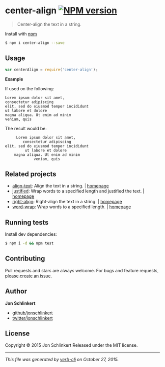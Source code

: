 # center-align [![NPM version](https://badge.fury.io/js/center-align.svg)](http://badge.fury.io/js/center-align)

> Center-align the text in a string.

Install with [npm](https://www.npmjs.com/)

```sh
$ npm i center-align --save
```


































































<extoc></extoc>

## Usage

```js
var centerAlign = require('center-align');
```

**Example**

If used on the following:

```
Lorem ipsum dolor sit amet,
consectetur adipiscing
elit, sed do eiusmod tempor incididunt
ut labore et dolore
magna aliqua. Ut enim ad minim
veniam, quis
```

The result would be:

```
     Lorem ipsum dolor sit amet,
        consectetur adipiscing
elit, sed do eiusmod tempor incididunt
         ut labore et dolore
    magna aliqua. Ut enim ad minim
             veniam, quis
```

## Related projects

* [align-text](https://www.npmjs.com/package/align-text): Align the text in a string. | [homepage](https://github.com/jonschlinkert/align-text)
* [justified](https://www.npmjs.com/package/justified): Wrap words to a specified length and justified the text. | [homepage](https://github.com/jonschlinkert/justified)
* [right-align](https://www.npmjs.com/package/right-align): Right-align the text in a string. | [homepage](https://github.com/jonschlinkert/right-align)
* [word-wrap](https://www.npmjs.com/package/word-wrap): Wrap words to a specified length. | [homepage](https://github.com/jonschlinkert/word-wrap)

## Running tests

Install dev dependencies:

```sh
$ npm i -d && npm test
```

## Contributing

Pull requests and stars are always welcome. For bugs and feature requests, [please create an issue](https://github.com/jonschlinkert/center-align/issues/new).

## Author

**Jon Schlinkert**

+ [github/jonschlinkert](https://github.com/jonschlinkert)
+ [twitter/jonschlinkert](http://twitter.com/jonschlinkert)

## License

Copyright © 2015 Jon Schlinkert
Released under the MIT license.

***

_This file was generated by [verb-cli](https://github.com/assemble/verb-cli) on October 27, 2015._